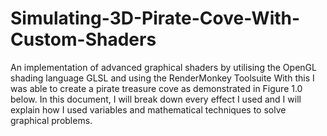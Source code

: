 # Simulating-3D-Pirate-Cove-With-Custom-Shaders
An implementation of advanced graphical shaders by utilising the OpenGL shading language GLSL and using the RenderMonkey Toolsuite
With this I was able to create a pirate treasure cove as demonstrated in Figure 1.0 below. In this document, I will break down every effect I used and I will explain how I used variables and mathematical techniques to solve graphical problems.
